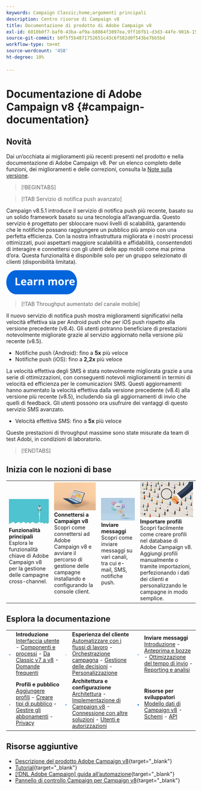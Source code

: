 ```yaml
---
keywords: Campaign Classic;home;argomenti principali
description: Centro risorse di Campaign v8
title: Documentazione di prodotto di Adobe Campaign v8
exl-id: 6010b0f7-baf0-43ba-af9a-b8864f3897ea,9ff16fb1-d3d3-44fe-9016-15abffdbc74e
source-git-commit: b0f5f5b4871752651c43c6f582d0f543be7bb5bd
workflow-type: tm+mt
source-wordcount: '458'
ht-degree: 10%

---
```


# Documentazione di Adobe Campaign v8 {#campaign-documentation}

<!--![](assets/banner-documentationv8.png) -->

## Novità

Dai un’occhiata ai miglioramenti più recenti presenti nel prodotto e nella documentazione di Adobe Campaign v8. Per un elenco completo delle funzioni, dei miglioramenti e delle correzioni, consulta la [Note sulla versione](start/release-notes.md).

>[!BEGINTABS]

>[!TAB Servizio di notifica push avanzato]

Campaign v8.5.1 introduce il servizio di notifica push più recente, basato su un solido framework basato su una tecnologia all’avanguardia. Questo servizio è progettato per sbloccare nuovi livelli di scalabilità, garantendo che le notifiche possano raggiungere un pubblico più ampio con una perfetta efficienza. Con la nostra infrastruttura migliorata e i nostri processi ottimizzati, puoi aspettarti maggiore scalabilità e affidabilità, consentendoti di interagire e connettersi con gli utenti delle app mobili come mai prima d’ora. Questa funzionalità è disponibile solo per un gruppo selezionato di clienti (disponibilità limitata).

[![immagine](assets/do-not-localize/learn-more-button.svg)](send/push-data-collection.md)

>[!TAB Throughput aumentato del canale mobile]

Il nuovo servizio di notifica push mostra miglioramenti significativi nella velocità effettiva sia per Android push che per iOS push rispetto alla versione precedente (v8.4). Gli utenti potranno beneficiare di prestazioni notevolmente migliorate grazie al servizio aggiornato nella versione più recente (v8.5).

* Notifiche push (Android): fino a **5x** più veloce
* Notifiche push (iOS): fino a **2,2x** più veloce

La velocità effettiva degli SMS è stata notevolmente migliorata grazie a una serie di ottimizzazioni, con conseguenti notevoli miglioramenti in termini di velocità ed efficienza per le comunicazioni SMS. Questi aggiornamenti hanno aumentato la velocità effettiva dalla versione precedente (v8.4) alla versione più recente (v8.5), includendo sia gli aggiornamenti di invio che quelli di feedback. Gli utenti possono ora usufruire dei vantaggi di questo servizio SMS avanzato.

* Velocità effettiva SMS: fino a <strong>5x</strong> più veloce</li>

Queste prestazioni di throughput massime sono state misurate da team di test Adobi, in condizioni di laboratorio.

>[!ENDTABS]

## Inizia con le nozioni di base

<table style="table-layout:fixed">
  <tr style="border: 0;">
    <td>
    <a href="start/whats-new.md"><img src="assets/do-not-localize/start-capabilities.png"></a></a>
    <div><strong>Funzionalità principali</strong><br/>Esplora le funzionalità chiave di Adobe Campaign v8 per la gestione delle campagne cross-channel.</div>
    </td>
    <td>
    <a href="start/connect.md"><img src="assets/do-not-localize/start-connect.jpeg"></a>
    <div><strong>Connettersi a Campaign v8</strong><br/>Scopri come connettersi ad Adobe Campaign v8 e avviare il percorso di gestione delle campagne installando e configurando la console client.</div><br/>
    </td>
    <td>
    <a href="start/create-message.md"><img src="assets/do-not-localize/start-send.jpeg"></a>
    <div><strong>Inviare messaggi</strong><br/>Scopri come inviare messaggi su vari canali, tra cui e-mail, SMS, notifiche push.
    </div></td>
    <td>
    <a href="audiences/create-profiles.md"><img src="assets/do-not-localize/start-profiles.png"></a>
    <div><strong>Importare profili</strong><br/>Scopri facilmente come creare profili nel database di Adobe Campaign v8. Aggiungi profili manualmente o tramite importazioni, perfezionando i dati dei clienti e personalizzando le campagne in modo semplice.</div>
    </td>
  </tr>
</table>

## Esplora la documentazione

<table style="table-layout:auto">
  <tr style="border: 0;">
    <td>
      <img src="assets/do-not-localize/icon-start.svg" width="70px">
    <td>
      <strong>Introduzione</strong><br/><a href="start/campaign-ui.md">Interfaccia utente</a> - <a href="start/ac-components.md">Componenti e processi</a> - <a href="start/v7-to-v8.md">Da Classic v7 a v8</a> - <a href="start/campaign-faq.md">Domande frequenti</a>
    </td>
    <td>
      <img src="assets/do-not-localize/icon-experience.svg" width="70px">
    </td>
    <td>
      <strong>Esperienza del cliente</strong><br/><a href="../automation/workflow/about-workflows.md" target="_blank">Automatizzare con i flussi di lavoro</a> - <a href="../automation/campaigns/set-up-campaigns.md" target="_blank">Orchestrazione campagna</a> - <a href="interaction/interaction.md">Gestione delle decisioni</a> - <a href="send/personalize.md">Personalizzazione</a>
    </td>
    <td>
      <img src="assets/do-not-localize/icon-send.svg" width="70px">
    </td>
    <td>
      <strong>Inviare messaggi</strong><br/><a href="start/create-message.md">Introduzione</a> - <a href="send/preview-and-proof.md">Anteprima e bozze</a> - <a href="send/predictive.md">Ottimizzazione del tempo di invio</a> - <a href="reporting/gs-reporting.md">Reporting e analisi</a>
    </td>
  </tr>
  <tr style="border: 0;">
    <td>
      <img src="assets/do-not-localize/icon_profile-audience.svg" width="70px">
    </td>
    <td>
      <strong>Profili e pubblico</strong><br/><a href="audiences/create-profiles.md">Aggiungere profili</a> - <a href="audiences/create-audiences.md">Creare tipi di pubblico</a> - <a href="start/subscriptions.md">Gestire gli abbonamenti</a> - <a href="start/privacy.md">Privacy</a>
    </td>
    <td>
      <img src="assets/do-not-localize/icon-configure.svg" width="70px">
    </td>
    <td>
      <strong>Architettura e configurazione</strong><br/><a href="architecture/architecture.md">Architettura</a> - <a href="start/implement.md">Implementazione di Campaign v8</a> - <a href="connect/integration.md">Connessione con altre soluzioni</a> - <a href="start/gs-permissions.md">Utenti e autorizzazioni</a>
    </td>
    <td>
      <img src="assets/do-not-localize/icon-dev.svg" width="70px">
    </td>
    <td>
      <strong>Risorse per sviluppatori</strong><br/><a href="dev/datamodel.md">Modello dati di Campaign v8</a> - <a href="dev/schemas.md">Schemi</a> - <a href="dev/api.md">API</a>
    </td>
  </tr>
</table>

## Risorse aggiuntive

* [Descrizione del prodotto Adobe Campaign v8](https://helpx.adobe.com/it/legal/product-descriptions/adobe-campaign-managed-cloud-services.html){target="_blank"}
* [Tutorial](https://experienceleague.adobe.com/docs/campaign-learn/tutorials/overview.html){target="_blank"}
* [[!DNL Adobe Campaign] guida all’automazione](https://experienceleague.adobe.com/docs/campaign/automation/home.html?lang=it){target="_blank"}
* [Pannello di controllo Campaign per Campaign v8](https://experienceleague.adobe.com/docs/control-panel/using/discover-control-panel/key-features.html?lang=it){target="_blank"}

